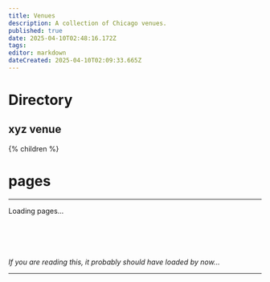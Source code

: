 ```yaml
---
title: Venues
description: A collection of Chicago venues.
published: true
date: 2025-04-10T02:48:16.172Z
tags: 
editor: markdown
dateCreated: 2025-04-10T02:09:33.665Z
---
```


# Directory
## xyz venue

{% children %}

<h1><span id="section_name"></span> pages</h1>
<hr/>
<div id="pageTree">Loading pages...</div>
<br/>
<br/>
<br/>
<br/>
<br/>
<i id="loadingMessage">If you are reading this, it probably should have loaded by now...</i>
<hr/>
